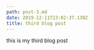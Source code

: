 ```yaml
---
path: post-3.md
date: 2019-12-11T23:02:37.130Z
title: third blog post
---
```

this is my third blog post
